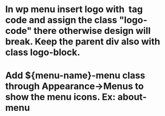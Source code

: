 # In wp menu insert logo with <img > tag code and assign the class "logo-code" there otherwise design will break. Keep the parent div also with class logo-block.

# Add ${menu-name}-menu class through Appearance->Menus to show the menu icons. Ex: about-menu

